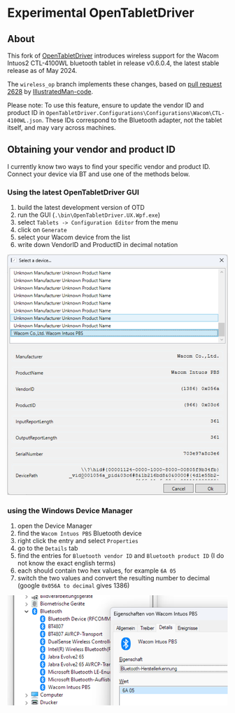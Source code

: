 # Experimental OpenTabletDriver

## About

This fork of [OpenTabletDriver](https://github.com/OpenTabletDriver/OpenTabletDriver) introduces wireless support for the Wacom Intuos2 CTL-4100WL bluetooth tablet in release v0.6.0.4, the latest stable release as of May 2024.

The `wireless_op` branch implements these changes, based on [pull request 2628](https://github.com/OpenTabletDriver/OpenTabletDriver/pull/2628) by [IllustratedMan-code](https://github.com/IllustratedMan-code).

Please note: To use this feature, ensure to update the vendor ID and product ID in `OpenTabletDriver.Configurations\Configurations\Wacom\CTL-4100WL.json`. These IDs correspond to the Bluetooth adapter, not the tablet itself, and may vary across machines.

## Obtaining your vendor and product ID

I currently know two ways to find your specific vendor and product ID. Connect your device via BT and use one of the methods below.

### Using the latest OpenTabletDriver GUI

1. build the latest development version of OTD
2. run the GUI (`.\bin\OpenTabletDriver.UX.Wpf.exe`)
3. select `Tablets -> Configuration Editor` from the menu
4. click on `Generate`
5. select your Wacom device from the list
6. write down VendorID and ProductID in decimal notation

![alt text](images/vendor_and_product_id.png)

### using the Windows Device Manager

1. open the Device Manager
2. find the `Wacom Intuos PBS` Bluetooth device
3. right click the entry and select `Properties`
4. go to the `Details` tab
5. find the entries for `Bluetooth vendor ID` and `Bluetooth product ID` (I do not know the exact english terms)
6. each should contain two hex values, for example `6A 05`
7. switch the two values and convert the resulting number to decimal (google `0x056A to decimal` gives 1386)

![alt text](images/device_manager.png)